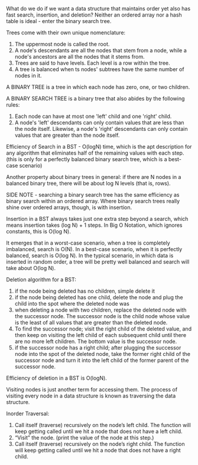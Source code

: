 What do we do if we want a data structure that maintains order yet also has fast search, insertion, and deletion? Neither an ordered array nor a hash table is ideal - enter the binary search tree.

Trees come with their own unique nomenclature:
1. The uppermost node is called the root.
2. A node's descendants are all the nodes that stem from a node, while a node's ancestors are all the nodes that it stems from.
3. Trees are said to have levels. Each level is a row within the tree.
4. A tree is balanced when ts nodes' subtrees have the same number of nodes in it.

A BINARY TREE is a tree in which each node has zero, one, or two children.

A BINARY SEARCH TREE is a binary tree that also abides by the following rules:
1. Each node can have at most one 'left' child and one 'right' child.
2. A node's 'left' descendants can only contain values that are less than the node itself. Likewise, a node's 'right' descendants can only contain values that are greater than the node itself.

Efficiency of Search in a BST - O(logN) time, which is the apt description for any algorithm that eliminates half of the remaining values with each step. (this is only for a perfectly balanced binary search tree, which is a best-case scenario)

Another property about binary trees in general: if there are N nodes in a balanced binary tree, there will be about log N levels (that is, rows).

SIDE NOTE - searching a binary search tree has the same efficiency as binary search within an ordered array. Where binary search trees really shine over ordered arrays, though, is with insertion.

Insertion in a BST always takes just one extra step beyond a search, which means insertion takes (log N) + 1 steps. 
In Big O Notation, which ignores constants, this is O(log N).

It emerges that in a worst-case scenario, when a tree is completely imbalanced, search is O(N). In a best-case scenario, when it is perfectly balanced, search is O(log N). In the typical scenario, in which data is inserted in random order, a tree will
be pretty well balanced and search will take about O(log N).

Deletion algorithm for a BST:
1. if the node being deleted has no children, simple delete it
2. if the node being deleted has one child, delete the node and plug the child into the spot where the deleted node was
3. when deleting a node with two children, replace the deleted node with the successor node. The successor node is the child node whose value is the least of all values that are greater than the deleted node.
4. To find the successor node; visit the right child of the deleted value, and then keep on visiting the left child of each subsequent child until there are no more left children. The bottom value is the successor node.
5. if the successor node has a right child; after plugging the successor node into the spot of the deleted node, take the former right child of the successor node and turn it into the left child of the former parent of the successor node.

Efficiency of deletion in a BST is O(logN).

Visiting nodes is just another term for accessing them. The process of visiting every node in a data structure is known as traversing the data structure.

Inorder Traversal:
1. Call itself (traverse) recursively on the node’s left child. The function will keep getting called until we hit a node that does not have a left child.
2. “Visit” the node. (print the value of the node at this step.)
3. Call itself (traverse) recursively on the node’s right child. The function will keep getting called until we hit a node that does not have a right child.

